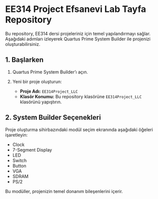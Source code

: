 # EE314 Project Efsanevi Lab Tayfa Repository

Bu repository, EE314 dersi projeleriniz için temel yapılandırmayı sağlar. Aşağıdaki adımları izleyerek Quartus Prime System Builder ile projenizi oluşturabilirsiniz.

## 1. Başlarken

1. Quartus Prime System Builder’ı açın.
2. Yeni bir proje oluşturun:

   * **Proje Adı:** `EE314Project_LLC`
   * **Klasör Konumu:** Bu repository klasörüne `EE314Project_LLC` klasörünü yapıştırın.

## 2. System Builder Seçenekleri

Proje oluşturma sihirbazındaki modül seçim ekranında aşağıdaki öğeleri işaretleyin:

* Clock
* 7-Segment Display
* LED
* Switch
* Button
* VGA
* SDRAM
* PS/2

Bu modüller, projenizin temel donanım bileşenlerini içerir.
